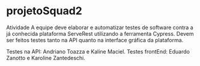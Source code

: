 # projetoSquad2
Atividade
A equipe deve elaborar e automatizar testes de software contra a já conhecida plataforma ServeRest utilizando a ferramenta Cypress. Devem ser feitos testes tanto na 
API quanto na interface gráfica da plataforma.

Testes na API: Andriano Toazza e Kaline Maciel.
Testes frontEnd: Eduardo Zanotto e Karoline Zantedeschi.
